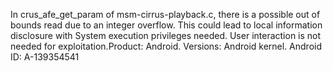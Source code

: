 In crus_afe_get_param of msm-cirrus-playback.c, there is a possible out of bounds read due to an integer overflow. This could lead to local information disclosure with System execution privileges needed. User interaction is not needed for exploitation.Product: Android. Versions: Android kernel. Android ID: A-139354541